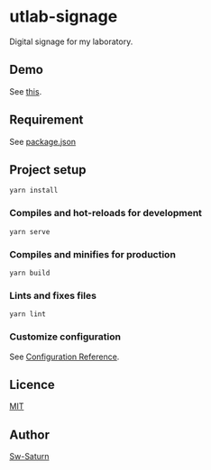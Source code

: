 # utlab-signage

Digital signage for my laboratory.

## Demo
See [this](https://sw-saturn.dev/utlab-signage).

## Requirement
See [package.json](https://github.com/Sw-Saturn/utlab-signage/blob/master/package.json)

## Project setup
```
yarn install
```

### Compiles and hot-reloads for development
```
yarn serve
```

### Compiles and minifies for production
```
yarn build
```

### Lints and fixes files
```
yarn lint
```

### Customize configuration
See [Configuration Reference](https://cli.vuejs.org/config/).

## Licence

[MIT](https://github.com/Sw-Saturn/utlab-signage/blob/master/LICENSE)

## Author

[Sw-Saturn](https://github.com/Sw-Saturn/)
